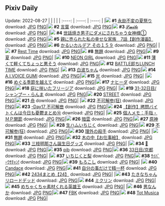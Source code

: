 ## Pixiv Daily
Update: 2022-08-27
|      |      |      |
| :----: | :----: | :----: |
|![](https://pixiv.microyu.workers.dev/c/240x480/img-master/img/2022/08/25/00/00/10/100737960_p0_master1200.jpg) **#1** [永劫不変の夏祭り](https://www.pixiv.net/artworks/100737960) download: [JPG](https://pixiv.microyu.workers.dev/img-original/img/2022/08/25/00/00/10/100737960_p0.jpg) [PNG](https://pixiv.microyu.workers.dev/img-original/img/2022/08/25/00/00/10/100737960_p0.png)|![](https://pixiv.microyu.workers.dev/c/240x480/img-master/img/2022/08/25/21/02/51/100754850_p0_master1200.jpg) **#2** [言葉](https://www.pixiv.net/artworks/100754850) download: [JPG](https://pixiv.microyu.workers.dev/img-original/img/2022/08/25/21/02/51/100754850_p0.jpg) [PNG](https://pixiv.microyu.workers.dev/img-original/img/2022/08/25/21/02/51/100754850_p0.png)|![](https://pixiv.microyu.workers.dev/c/240x480/img-master/img/2022/08/26/00/00/04/100759472_p0_master1200.jpg) **#3** [𝓢𝓶𝓲𝓵𝓮](https://www.pixiv.net/artworks/100759472) download: [JPG](https://pixiv.microyu.workers.dev/img-original/img/2022/08/26/00/00/04/100759472_p0.jpg) [PNG](https://pixiv.microyu.workers.dev/img-original/img/2022/08/26/00/00/04/100759472_p0.png)|
|![](https://pixiv.microyu.workers.dev/c/240x480/img-master/img/2022/08/26/00/00/16/100759554_p0_master1200.jpg) **#4** [世話焼き男子にダメにされちゃう女神様①](https://www.pixiv.net/artworks/100759554) download: [JPG](https://pixiv.microyu.workers.dev/img-original/img/2022/08/26/00/00/16/100759554_p0.jpg) [PNG](https://pixiv.microyu.workers.dev/img-original/img/2022/08/26/00/00/16/100759554_p0.png)|![](https://pixiv.microyu.workers.dev/c/240x480/img-master/img/2022/08/26/18/24/47/100773689_p0_master1200.jpg) **#5** [親に売られた私の幸せな家族　7話【創作漫画】](https://www.pixiv.net/artworks/100773689) download: [JPG](https://pixiv.microyu.workers.dev/img-original/img/2022/08/26/18/24/47/100773689_p0.jpg) [PNG](https://pixiv.microyu.workers.dev/img-original/img/2022/08/26/18/24/47/100773689_p0.png)|![](https://pixiv.microyu.workers.dev/c/240x480/img-master/img/2022/08/25/00/00/14/100737980_p0_master1200.jpg) **#6** [かるいカルデア その１５９](https://www.pixiv.net/artworks/100737980) download: [JPG](https://pixiv.microyu.workers.dev/img-original/img/2022/08/25/00/00/14/100737980_p0.jpg) [PNG](https://pixiv.microyu.workers.dev/img-original/img/2022/08/25/00/00/14/100737980_p0.png)|
|![](https://pixiv.microyu.workers.dev/c/240x480/img-master/img/2022/08/25/01/17/34/100739915_p0_master1200.jpg) **#7** [Rest Time](https://www.pixiv.net/artworks/100739915) download: [JPG](https://pixiv.microyu.workers.dev/img-original/img/2022/08/25/01/17/34/100739915_p0.jpg) [PNG](https://pixiv.microyu.workers.dev/img-original/img/2022/08/25/01/17/34/100739915_p0.png)|![](https://pixiv.microyu.workers.dev/c/240x480/img-master/img/2022/08/26/00/03/33/100759783_p0_master1200.jpg) **#8** [無題](https://www.pixiv.net/artworks/100759783) download: [JPG](https://pixiv.microyu.workers.dev/img-original/img/2022/08/26/00/03/33/100759783_p0.jpg) [PNG](https://pixiv.microyu.workers.dev/img-original/img/2022/08/26/00/03/33/100759783_p0.png)|![](https://pixiv.microyu.workers.dev/c/240x480/img-master/img/2022/08/26/00/00/05/100759485_p0_master1200.jpg) **#9** [夏](https://www.pixiv.net/artworks/100759485) download: [JPG](https://pixiv.microyu.workers.dev/img-original/img/2022/08/26/00/00/05/100759485_p0.jpg) [PNG](https://pixiv.microyu.workers.dev/img-original/img/2022/08/26/00/00/05/100759485_p0.png)|
|![](https://pixiv.microyu.workers.dev/c/240x480/img-master/img/2022/08/26/00/24/56/100760412_p0_master1200.jpg) **#10** [NEON GIRL](https://www.pixiv.net/artworks/100760412) download: [JPG](https://pixiv.microyu.workers.dev/img-original/img/2022/08/26/00/24/56/100760412_p0.jpg) [PNG](https://pixiv.microyu.workers.dev/img-original/img/2022/08/26/00/24/56/100760412_p0.png)|![](https://pixiv.microyu.workers.dev/c/240x480/img-master/img/2022/08/25/07/30/01/100743507_p0_master1200.jpg) **#11** [薄くて軽くてちょっと悪そう](https://www.pixiv.net/artworks/100743507) download: [JPG](https://pixiv.microyu.workers.dev/img-original/img/2022/08/25/07/30/01/100743507_p0.jpg) [PNG](https://pixiv.microyu.workers.dev/img-original/img/2022/08/25/07/30/01/100743507_p0.png)|![](https://pixiv.microyu.workers.dev/c/240x480/img-master/img/2022/08/25/00/12/09/100738444_p0_master1200.jpg) **#12** [BATTLE即ちLUNCH TIME](https://www.pixiv.net/artworks/100738444) download: [JPG](https://pixiv.microyu.workers.dev/img-original/img/2022/08/25/00/12/09/100738444_p0.jpg) [PNG](https://pixiv.microyu.workers.dev/img-original/img/2022/08/25/00/12/09/100738444_p0.png)|
|![](https://pixiv.microyu.workers.dev/c/240x480/img-master/img/2022/08/26/00/00/05/100759482_p0_master1200.jpg) **#13** [白波ちゃん](https://www.pixiv.net/artworks/100759482) download: [JPG](https://pixiv.microyu.workers.dev/img-original/img/2022/08/26/00/00/05/100759482_p0.jpg) [PNG](https://pixiv.microyu.workers.dev/img-original/img/2022/08/26/00/00/05/100759482_p0.png)|![](https://pixiv.microyu.workers.dev/c/240x480/img-master/img/2022/08/25/19/35/31/100752833_p0_master1200.jpg) **#14** [A.I.VOICE GUMI](https://www.pixiv.net/artworks/100752833) download: [JPG](https://pixiv.microyu.workers.dev/img-original/img/2022/08/25/19/35/31/100752833_p0.jpg) [PNG](https://pixiv.microyu.workers.dev/img-original/img/2022/08/25/19/35/31/100752833_p0.png)|![](https://pixiv.microyu.workers.dev/c/240x480/img-master/img/2022/08/26/00/00/06/100759491_p0_master1200.jpg) **#15** [光](https://www.pixiv.net/artworks/100759491) download: [JPG](https://pixiv.microyu.workers.dev/img-original/img/2022/08/26/00/00/06/100759491_p0.jpg) [PNG](https://pixiv.microyu.workers.dev/img-original/img/2022/08/26/00/00/06/100759491_p0.png)|
|![](https://pixiv.microyu.workers.dev/c/240x480/img-master/img/2022/08/26/02/52/26/100762890_p0_master1200.jpg) **#16** [めぐる季節を越えて](https://www.pixiv.net/artworks/100762890) download: [JPG](https://pixiv.microyu.workers.dev/img-original/img/2022/08/26/02/52/26/100762890_p0.jpg) [PNG](https://pixiv.microyu.workers.dev/img-original/img/2022/08/26/02/52/26/100762890_p0.png)|![](https://pixiv.microyu.workers.dev/c/240x480/img-master/img/2022/08/25/14/27/43/100747956_p0_master1200.jpg) **#17** [ナヒーダ](https://www.pixiv.net/artworks/100747956) download: [JPG](https://pixiv.microyu.workers.dev/img-original/img/2022/08/25/14/27/43/100747956_p0.jpg) [PNG](https://pixiv.microyu.workers.dev/img-original/img/2022/08/25/14/27/43/100747956_p0.png)|![](https://pixiv.microyu.workers.dev/c/240x480/img-master/img/2022/08/26/00/08/08/100759946_p0_master1200.jpg) **#18** [庭に咲いたフリージア](https://www.pixiv.net/artworks/100759946) download: [JPG](https://pixiv.microyu.workers.dev/img-original/img/2022/08/26/00/08/08/100759946_p0.jpg) [PNG](https://pixiv.microyu.workers.dev/img-original/img/2022/08/26/00/08/08/100759946_p0.png)|
|![](https://pixiv.microyu.workers.dev/c/240x480/img-master/img/2022/08/25/00/00/17/100738002_p0_master1200.jpg) **#19** [31-32日目/シャンプー・らんま](https://www.pixiv.net/artworks/100738002) download: [JPG](https://pixiv.microyu.workers.dev/img-original/img/2022/08/25/00/00/17/100738002_p0.jpg) [PNG](https://pixiv.microyu.workers.dev/img-original/img/2022/08/25/00/00/17/100738002_p0.png)|![](https://pixiv.microyu.workers.dev/c/240x480/img-master/img/2022/08/26/00/00/06/100759494_p0_master1200.jpg) **#20** [STREET](https://www.pixiv.net/artworks/100759494) download: [JPG](https://pixiv.microyu.workers.dev/img-original/img/2022/08/26/00/00/06/100759494_p0.jpg) [PNG](https://pixiv.microyu.workers.dev/img-original/img/2022/08/26/00/00/06/100759494_p0.png)|![](https://pixiv.microyu.workers.dev/c/240x480/img-master/img/2022/08/26/00/00/04/100759476_p0_master1200.jpg) **#21** [舟](https://www.pixiv.net/artworks/100759476) download: [JPG](https://pixiv.microyu.workers.dev/img-original/img/2022/08/26/00/00/04/100759476_p0.jpg) [PNG](https://pixiv.microyu.workers.dev/img-original/img/2022/08/26/00/00/04/100759476_p0.png)|
|![](https://pixiv.microyu.workers.dev/c/240x480/img-master/img/2022/08/25/00/00/09/100737952_p0_master1200.jpg) **#22** [不可解参(狂)](https://www.pixiv.net/artworks/100737952) download: [JPG](https://pixiv.microyu.workers.dev/img-original/img/2022/08/25/00/00/09/100737952_p0.jpg) [PNG](https://pixiv.microyu.workers.dev/img-original/img/2022/08/25/00/00/09/100737952_p0.png)|![](https://pixiv.microyu.workers.dev/c/240x480/img-master/img/2022/08/26/09/22/17/100766079_p0_master1200.jpg) **#23** [-Day17 不可解叁](https://www.pixiv.net/artworks/100766079) download: [JPG](https://pixiv.microyu.workers.dev/img-original/img/2022/08/26/09/22/17/100766079_p0.jpg) [PNG](https://pixiv.microyu.workers.dev/img-original/img/2022/08/26/09/22/17/100766079_p0.png)|![](https://pixiv.microyu.workers.dev/c/240x480/img-master/img/2022/08/25/20/00/09/100753373_p0_master1200.jpg) **#24** [【創作】拷問バイトくんは今日も憂鬱まとめ⑩](https://www.pixiv.net/artworks/100753373) download: [JPG](https://pixiv.microyu.workers.dev/img-original/img/2022/08/25/20/00/09/100753373_p0.jpg) [PNG](https://pixiv.microyu.workers.dev/img-original/img/2022/08/25/20/00/09/100753373_p0.png)|
|![](https://pixiv.microyu.workers.dev/c/240x480/img-master/img/2022/08/26/08/00/01/100765377_p0_master1200.jpg) **#25** [個人メモ：手指・ＭＰ関節](https://www.pixiv.net/artworks/100765377) download: [JPG](https://pixiv.microyu.workers.dev/img-original/img/2022/08/26/08/00/01/100765377_p0.jpg) [PNG](https://pixiv.microyu.workers.dev/img-original/img/2022/08/26/08/00/01/100765377_p0.png)|![](https://pixiv.microyu.workers.dev/c/240x480/img-master/img/2022/08/26/00/00/04/100759481_p0_master1200.jpg) **#26** [暗雲](https://www.pixiv.net/artworks/100759481) download: [JPG](https://pixiv.microyu.workers.dev/img-original/img/2022/08/26/00/00/04/100759481_p0.jpg) [PNG](https://pixiv.microyu.workers.dev/img-original/img/2022/08/26/00/00/04/100759481_p0.png)|![](https://pixiv.microyu.workers.dev/c/240x480/img-master/img/2022/08/26/00/25/55/100760430_p0_master1200.jpg) **#27** [原神](https://www.pixiv.net/artworks/100760430) download: [JPG](https://pixiv.microyu.workers.dev/img-original/img/2022/08/26/00/25/55/100760430_p0.jpg) [PNG](https://pixiv.microyu.workers.dev/img-original/img/2022/08/26/00/25/55/100760430_p0.png)|
|![](https://pixiv.microyu.workers.dev/c/240x480/img-master/img/2022/08/25/20/30/00/100754062_p0_master1200.jpg) **#28** [生ハムいちじく](https://www.pixiv.net/artworks/100754062) download: [JPG](https://pixiv.microyu.workers.dev/img-original/img/2022/08/25/20/30/00/100754062_p0.jpg) [PNG](https://pixiv.microyu.workers.dev/img-original/img/2022/08/25/20/30/00/100754062_p0.png)|![](https://pixiv.microyu.workers.dev/c/240x480/img-master/img/2022/08/25/21/44/04/100755862_p0_master1200.jpg) **#29** [不可解参(狂)](https://www.pixiv.net/artworks/100755862) download: [JPG](https://pixiv.microyu.workers.dev/img-original/img/2022/08/25/21/44/04/100755862_p0.jpg) [PNG](https://pixiv.microyu.workers.dev/img-original/img/2022/08/25/21/44/04/100755862_p0.png)|![](https://pixiv.microyu.workers.dev/c/240x480/img-master/img/2022/08/25/00/05/14/100738235_p0_master1200.jpg) **#30** [理外の殺手](https://www.pixiv.net/artworks/100738235) download: [JPG](https://pixiv.microyu.workers.dev/img-original/img/2022/08/25/00/05/14/100738235_p0.jpg) [PNG](https://pixiv.microyu.workers.dev/img-original/img/2022/08/25/00/05/14/100738235_p0.png)|
|![](https://pixiv.microyu.workers.dev/c/240x480/img-master/img/2022/08/25/22/06/55/100756471_p0_master1200.jpg) **#31** [無題](https://www.pixiv.net/artworks/100756471) download: [JPG](https://pixiv.microyu.workers.dev/img-original/img/2022/08/25/22/06/55/100756471_p0.jpg) [PNG](https://pixiv.microyu.workers.dev/img-original/img/2022/08/25/22/06/55/100756471_p0.png)|![](https://pixiv.microyu.workers.dev/c/240x480/img-master/img/2022/08/26/00/00/05/100759486_p0_master1200.jpg) **#32** [木の中【お仕事絵】](https://www.pixiv.net/artworks/100759486) download: [JPG](https://pixiv.microyu.workers.dev/img-original/img/2022/08/26/00/00/05/100759486_p0.jpg) [PNG](https://pixiv.microyu.workers.dev/img-original/img/2022/08/26/00/00/05/100759486_p0.png)|![](https://pixiv.microyu.workers.dev/c/240x480/img-master/img/2022/08/25/22/16/58/100756769_p0_master1200.jpg) **#33** [三枝明那さん誕生日グッズ](https://www.pixiv.net/artworks/100756769) download: [JPG](https://pixiv.microyu.workers.dev/img-original/img/2022/08/25/22/16/58/100756769_p0.jpg) [PNG](https://pixiv.microyu.workers.dev/img-original/img/2022/08/25/22/16/58/100756769_p0.png)|
|![](https://pixiv.microyu.workers.dev/c/240x480/img-master/img/2022/08/25/18/07/44/100751150_p0_master1200.jpg) **#34** [🍧](https://www.pixiv.net/artworks/100751150) download: [JPG](https://pixiv.microyu.workers.dev/img-original/img/2022/08/25/18/07/44/100751150_p0.jpg) [PNG](https://pixiv.microyu.workers.dev/img-original/img/2022/08/25/18/07/44/100751150_p0.png)|![](https://pixiv.microyu.workers.dev/c/240x480/img-master/img/2022/08/26/17/30/13/100772615_p0_master1200.jpg) **#35** [pib](https://www.pixiv.net/artworks/100772615) download: [JPG](https://pixiv.microyu.workers.dev/img-original/img/2022/08/26/17/30/13/100772615_p0.jpg) [PNG](https://pixiv.microyu.workers.dev/img-original/img/2022/08/26/17/30/13/100772615_p0.png)|![](https://pixiv.microyu.workers.dev/c/240x480/img-master/img/2022/08/26/00/00/15/100759547_p0_master1200.jpg) **#36** [33日目/京都](https://www.pixiv.net/artworks/100759547) download: [JPG](https://pixiv.microyu.workers.dev/img-original/img/2022/08/26/00/00/15/100759547_p0.jpg) [PNG](https://pixiv.microyu.workers.dev/img-original/img/2022/08/26/00/00/15/100759547_p0.png)|
|![](https://pixiv.microyu.workers.dev/c/240x480/img-master/img/2022/08/26/20/30/00/100776543_p0_master1200.jpg) **#37** [いちじくと梨](https://www.pixiv.net/artworks/100776543) download: [JPG](https://pixiv.microyu.workers.dev/img-original/img/2022/08/26/20/30/00/100776543_p0.jpg) [PNG](https://pixiv.microyu.workers.dev/img-original/img/2022/08/26/20/30/00/100776543_p0.png)|![](https://pixiv.microyu.workers.dev/c/240x480/img-master/img/2022/08/25/01/27/52/100738019_p0_master1200.jpg) **#38** [ｻｲﾊﾞｰｳｻﾁｬﾝ!](https://www.pixiv.net/artworks/100738019) download: [JPG](https://pixiv.microyu.workers.dev/img-original/img/2022/08/25/01/27/52/100738019_p0.jpg) [PNG](https://pixiv.microyu.workers.dev/img-original/img/2022/08/25/01/27/52/100738019_p0.png)|![](https://pixiv.microyu.workers.dev/c/240x480/img-master/img/2022/08/26/00/00/04/100759475_p0_master1200.jpg) **#39** [もろこし](https://www.pixiv.net/artworks/100759475) download: [JPG](https://pixiv.microyu.workers.dev/img-original/img/2022/08/26/00/00/04/100759475_p0.jpg) [PNG](https://pixiv.microyu.workers.dev/img-original/img/2022/08/26/00/00/04/100759475_p0.png)|
|![](https://pixiv.microyu.workers.dev/c/240x480/img-master/img/2022/08/25/02/48/02/100741158_p0_master1200.jpg) **#40** [Candace](https://www.pixiv.net/artworks/100741158) download: [JPG](https://pixiv.microyu.workers.dev/img-original/img/2022/08/25/02/48/02/100741158_p0.jpg) [PNG](https://pixiv.microyu.workers.dev/img-original/img/2022/08/25/02/48/02/100741158_p0.png)|![](https://pixiv.microyu.workers.dev/c/240x480/img-master/img/2022/08/25/02/50/01/100741183_p0_master1200.jpg) **#41** [自分の事だけで精一杯](https://www.pixiv.net/artworks/100741183) download: [JPG](https://pixiv.microyu.workers.dev/img-original/img/2022/08/25/02/50/01/100741183_p0.jpg) [PNG](https://pixiv.microyu.workers.dev/img-original/img/2022/08/25/02/50/01/100741183_p0.png)|![](https://pixiv.microyu.workers.dev/c/240x480/img-master/img/2022/08/26/17/18/14/100772392_p0_master1200.jpg) **#42** [2434まとめ【24】](https://www.pixiv.net/artworks/100772392) download: [JPG](https://pixiv.microyu.workers.dev/img-original/img/2022/08/26/17/18/14/100772392_p0.jpg) [PNG](https://pixiv.microyu.workers.dev/img-original/img/2022/08/26/17/18/14/100772392_p0.png)|
|![](https://pixiv.microyu.workers.dev/c/240x480/img-master/img/2022/08/25/00/17/59/100738620_p0_master1200.jpg) **#43** [たきなちゃんリロードデッド](https://www.pixiv.net/artworks/100738620) download: [JPG](https://pixiv.microyu.workers.dev/img-original/img/2022/08/25/00/17/59/100738620_p0.jpg) [PNG](https://pixiv.microyu.workers.dev/img-original/img/2022/08/25/00/17/59/100738620_p0.png)|![](https://pixiv.microyu.workers.dev/c/240x480/img-master/img/2022/08/25/19/58/39/100753309_p0_master1200.jpg) **#44** [ミクリン](https://www.pixiv.net/artworks/100753309) download: [JPG](https://pixiv.microyu.workers.dev/img-original/img/2022/08/25/19/58/39/100753309_p0.jpg) [PNG](https://pixiv.microyu.workers.dev/img-original/img/2022/08/25/19/58/39/100753309_p0.png)|![](https://pixiv.microyu.workers.dev/c/240x480/img-master/img/2022/08/26/00/21/20/100760317_p0_master1200.jpg) **#45** [めちゃくちゃ素材くれる英雄王](https://www.pixiv.net/artworks/100760317) download: [JPG](https://pixiv.microyu.workers.dev/img-original/img/2022/08/26/00/21/20/100760317_p0.jpg) [PNG](https://pixiv.microyu.workers.dev/img-original/img/2022/08/26/00/21/20/100760317_p0.png)|
|![](https://pixiv.microyu.workers.dev/c/240x480/img-master/img/2022/08/25/00/30/30/100738974_p0_master1200.jpg) **#46** [男なんか](https://www.pixiv.net/artworks/100738974) download: [JPG](https://pixiv.microyu.workers.dev/img-original/img/2022/08/25/00/30/30/100738974_p0.jpg) [PNG](https://pixiv.microyu.workers.dev/img-original/img/2022/08/25/00/30/30/100738974_p0.png)|![](https://pixiv.microyu.workers.dev/c/240x480/img-master/img/2022/08/25/05/20/26/100742485_p0_master1200.jpg) **#47** [FBK](https://www.pixiv.net/artworks/100742485) download: [JPG](https://pixiv.microyu.workers.dev/img-original/img/2022/08/25/05/20/26/100742485_p0.jpg) [PNG](https://pixiv.microyu.workers.dev/img-original/img/2022/08/25/05/20/26/100742485_p0.png)|![](https://pixiv.microyu.workers.dev/c/240x480/img-master/img/2022/08/25/00/46/30/100739324_p0_master1200.jpg) **#48** [Tot Musica](https://www.pixiv.net/artworks/100739324) download: [JPG](https://pixiv.microyu.workers.dev/img-original/img/2022/08/25/00/46/30/100739324_p0.jpg) [PNG](https://pixiv.microyu.workers.dev/img-original/img/2022/08/25/00/46/30/100739324_p0.png)|
